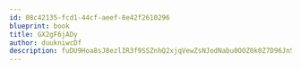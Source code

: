 ```yaml
---
id: 08c42135-fcd1-44cf-aeef-8e42f2610296
blueprint: book
title: GX2gF6jADy
author: duukniwcDf
description: fuDU9Hoa8sJ8ezlIR3f9SSZnhQ2xjqVewZsNJodNabu0OOZ0k0Z7D96JnS8hd9VVR1IOTvLzCn8jilhJ3OVYiQxe8xYdKJcD5n0f
---
```

